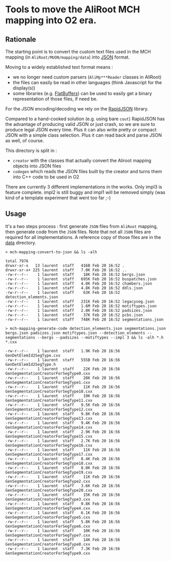 # Tools to move the AliRoot MCH mapping into O2 era.

## Rationale

The starting point is to convert the custom text files used in the MCH mapping 
(in `AliRoot/MUON/mapping/data`) into [JSON](http://www.json.org) format.

Moving to a widely established text format means : 

- we no longer need custom parsers (`AliMp***Reader` classes in AliRoot)
- the files can easily be read in other languages (think Javascript for the display(s))
- some libraries (e.g. [FlatBuffers](https://google.github.io/flatbuffers/)) can be used to easily 
get a binary representation of those files, if need be.

For the JSON encoding/decoding we rely on the [RapidJSON](http://rapidjson.org) library. 

Compared to a hand-cooked solution (e.g. using bare `cout`)
RapidJSON has the advantage of producing valid JSON or just crash, 
 so we are sure to produce legal JSON every time. Plus it can also write pretty or compact JSON with a simple 
  class selection. Plus it can read back and parse JSON as well, of course.  

This directory is split in :

- `creator` with the classes that actually convert the Aliroot mapping objects into JSON files
- `codegen` which reads the JSON files built by the creator and turns them into C++ code to be used in O2

There are currently 3 different implementations in the works. Only impl3 is feature complete. impl2 
 is still buggy and impl1 will be removed simply (was kind of a template experiment that went too far ;-) 
 
## Usage 

It's a two steps process : first generate `JSON` files from `AliRoot` mapping, then
 generate code from the `JSON` files. Note that not all `JSON` files are required for all implementations.
 A reference copy of those files are in the [data](data) directory. 
  
```
> mch-mapping-convert-to-json && ls -alh

total 7976
drwxr-xr-x   13 laurent  staff   416B Feb 20 16:52 .
drwxr-xr-x+ 225 laurent  staff   7.0K Feb 20 16:52 ..
-rw-r--r--    1 laurent  staff    18K Feb 20 16:52 bergs.json
-rw-r--r--    1 laurent  staff   695K Feb 20 16:52 buspatches.json
-rw-r--r--    1 laurent  staff   4.0K Feb 20 16:52 chambers.json
-rw-r--r--    1 laurent  staff   4.8K Feb 20 16:52 ddls.json
-rw-r--r--    1 laurent  staff    63K Feb 20 16:52 detection_elements.json
-rw-r--r--    1 laurent  staff   231K Feb 20 16:52 legacyseg.json
-rw-r--r--    1 laurent  staff   1.6M Feb 20 16:52 motiftypes.json
-rw-r--r--    1 laurent  staff   2.0K Feb 20 16:52 padsizes.json
-rw-r--r--    1 laurent  staff    37K Feb 20 16:52 pcbs.json
-rw-r--r--    1 laurent  staff   748K Feb 20 16:52 segmentations.json

```

```
> mch-mapping-generate-code detection_elements.json segmentations.json bergs.json padsizes.json motiftypes.json --detection_elements --segmentations --bergs --padsizes --motiftypes --impl 3 && ls -alh *.h *.cxx

-rw-r--r--    1 laurent  staff   1.9K Feb 20 16:56 GenDetElemId2SegType.cxx
-rw-r--r--    1 laurent  staff   555B Feb 20 16:56 GenDetElemId2SegType.h
-rw-r--r--    1 laurent  staff    22K Feb 20 16:56 GenSegmentationCreatorForSegType0.cxx
-rw-r--r--    1 laurent  staff    28K Feb 20 16:56 GenSegmentationCreatorForSegType1.cxx
-rw-r--r--    1 laurent  staff    11K Feb 20 16:56 GenSegmentationCreatorForSegType10.cxx
-rw-r--r--    1 laurent  staff    19K Feb 20 16:56 GenSegmentationCreatorForSegType11.cxx
-rw-r--r--    1 laurent  staff   9.5K Feb 20 16:56 GenSegmentationCreatorForSegType12.cxx
-rw-r--r--    1 laurent  staff   9.8K Feb 20 16:56 GenSegmentationCreatorForSegType13.cxx
-rw-r--r--    1 laurent  staff   9.4K Feb 20 16:56 GenSegmentationCreatorForSegType14.cxx
-rw-r--r--    1 laurent  staff   2.9K Feb 20 16:56 GenSegmentationCreatorForSegType15.cxx
-rw-r--r--    1 laurent  staff   2.7K Feb 20 16:56 GenSegmentationCreatorForSegType16.cxx
-rw-r--r--    1 laurent  staff    11K Feb 20 16:56 GenSegmentationCreatorForSegType17.cxx
-rw-r--r--    1 laurent  staff   8.4K Feb 20 16:56 GenSegmentationCreatorForSegType18.cxx
-rw-r--r--    1 laurent  staff   8.0K Feb 20 16:56 GenSegmentationCreatorForSegType19.cxx
-rw-r--r--    1 laurent  staff    11K Feb 20 16:56 GenSegmentationCreatorForSegType2.cxx
-rw-r--r--    1 laurent  staff   3.6K Feb 20 16:56 GenSegmentationCreatorForSegType20.cxx
-rw-r--r--    1 laurent  staff    15K Feb 20 16:56 GenSegmentationCreatorForSegType3.cxx
-rw-r--r--    1 laurent  staff   9.8K Feb 20 16:56 GenSegmentationCreatorForSegType4.cxx
-rw-r--r--    1 laurent  staff   6.1K Feb 20 16:56 GenSegmentationCreatorForSegType5.cxx
-rw-r--r--    1 laurent  staff   5.8K Feb 20 16:56 GenSegmentationCreatorForSegType6.cxx
-rw-r--r--    1 laurent  staff    10K Feb 20 16:56 GenSegmentationCreatorForSegType7.cxx
-rw-r--r--    1 laurent  staff    14K Feb 20 16:56 GenSegmentationCreatorForSegType8.cxx
-rw-r--r--    1 laurent  staff   7.3K Feb 20 16:56 GenSegmentationCreatorForSegType9.cxx

```